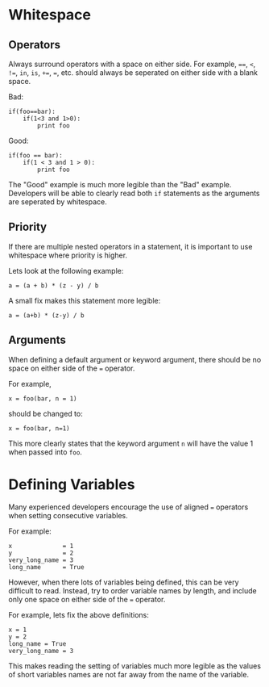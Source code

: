 # Whitespace

## Operators
Always surround operators with a space on either side. For example, `==`, `<`, `!=`, `in`, `is`, `+=`, `=`, etc. should always be seperated on either side with a blank space.

Bad:
```
if(foo==bar):
	if(1<3 and 1>0):
		print foo
```

Good:
```
if(foo == bar):
	if(1 < 3 and 1 > 0):
		print foo
```

The "Good" example is much more legible than the "Bad" example. Developers will be able to clearly read both `if` statements as the arguments are seperated by whitespace.

## Priority
If there are multiple nested operators in a statement, it is important to use whitespace where priority is higher.

Lets look at the following example:
```
a = (a + b) * (z - y) / b
```

A small fix makes this statement more legible:
```
a = (a+b) * (z-y) / b
```

## Arguments
When defining a default argument or keyword argument, there should be no space on either side of the `=` operator.

For example,
```
x = foo(bar, n = 1)
```
should be changed to:
```
x = foo(bar, n=1)
```
This more clearly states that the keyword argument `n` will have the value 1 when passed into `foo`.

# Defining Variables
Many experienced developers encourage the use of aligned `=` operators when setting consecutive variables. 

For example:
```
x              = 1
y              = 2
very_long_name = 3
long_name      = True
```

However, when there lots of variables being defined, this can be very difficult to read. Instead, try to order variable names by length, and include only one space on either side of the `=` operator. 

For example, lets fix the above definitions:
```
x = 1
y = 2
long_name = True
very_long_name = 3
```
This makes reading the setting of variables much more legible as the values of short variables names are not far away from the name of the variable.








